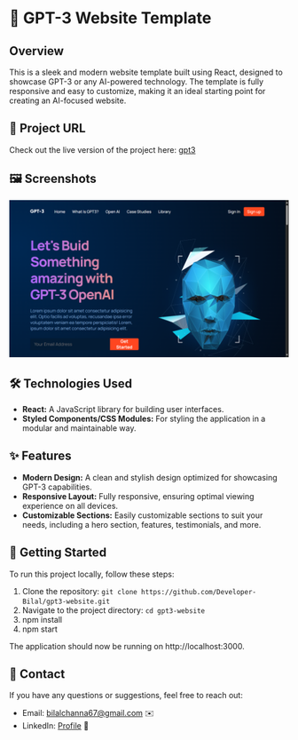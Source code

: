 # 🤖 GPT-3 Website Template

## Overview

This is a sleek and modern website template built using React, designed to showcase GPT-3 or any AI-powered technology. The template is fully responsive and easy to customize, making it an ideal starting point for creating an AI-focused website.

## 🔗 Project URL

Check out the live version of the project here: [gpt3](https://my-gpt3-web.netlify.app/)

## 🖼️ Screenshots

![Home Page](./project_screenshots/home.png)

## 🛠️ Technologies Used

- **React:** A JavaScript library for building user interfaces.
- **Styled Components/CSS Modules:** For styling the application in a modular and maintainable way.

## ✨ Features

- **Modern Design:** A clean and stylish design optimized for showcasing GPT-3 capabilities.
- **Responsive Layout:** Fully responsive, ensuring optimal viewing experience on all devices.
- **Customizable Sections:** Easily customizable sections to suit your needs, including a hero section, features, testimonials, and more.

## 🚀 Getting Started

To run this project locally, follow these steps:

1. Clone the repository: `git clone https://github.com/Developer-Bilal/gpt3-website.git`
2. Navigate to the project directory: `cd gpt3-website`
3. npm install
4. npm start

The application should now be running on http://localhost:3000.

## 📧 Contact

If you have any questions or suggestions, feel free to reach out:

- Email: bilalchanna67@gmail.com ✉️
- LinkedIn: [Profile](https://www.linkedin.com/in/Engineer-Bilal-Channa) 💼
